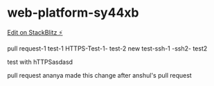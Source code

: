 # web-platform-sy44xb

[Edit on StackBlitz ⚡️](https://stackblitz.com/edit/web-platform-sy44xb)


pull request-1 test-1 HTTPS-Test-1- test-2
new test-ssh-1 -ssh2- test2


test with hTTPSasdasd

pull request
ananya made this change after anshul's pull request

